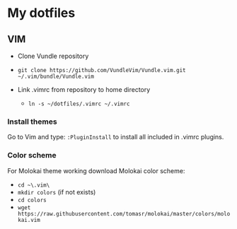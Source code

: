 # My dotfiles

## VIM

* Clone Vundle repository

 * `git clone https://github.com/VundleVim/Vundle.vim.git ~/.vim/bundle/Vundle.vim`

* Link .vimrc from repository to home directory

  * `ln -s ~/dotfiles/.vimrc ~/.vimrc`

### Install themes
Go to Vim and type: `:PluginInstall` to install all included in .vimrc plugins.

### Color scheme
For Molokai theme working download Molokai color scheme: 
* `cd ~\.vim\`
* `mkdir colors` (if not exists)
* `cd colors`
* `wget https://raw.githubusercontent.com/tomasr/molokai/master/colors/molokai.vim`
